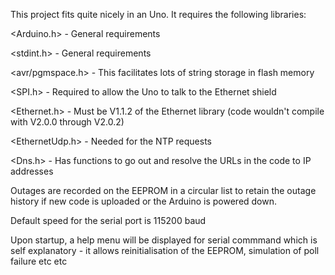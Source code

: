 This project fits quite nicely in an Uno.  It requires the following libraries:

  <Arduino.h>       - General requirements
  
  <stdint.h>        - General requirements
  
  <avr/pgmspace.h>  - This facilitates lots of string storage in flash memory
  
  <SPI.h>           - Required to allow the Uno to talk to the Ethernet shield
  
  <Ethernet.h>      - Must be V1.1.2 of the Ethernet library (code wouldn't compile with V2.0.0 through V2.0.2)
  
  <EthernetUdp.h>   - Needed for the NTP requests
  
  <Dns.h>           - Has functions to go out and resolve the URLs in the code to IP addresses

Outages are recorded on the EEPROM in a circular list to retain the outage history if new code is uploaded or the Arduino is powered down.

Default speed for the serial port is 115200 baud

Upon startup, a help menu will be displayed for serial commmand which is self explanatory - it allows reinitialisation of the EEPROM, simulation of poll failure etc etc
